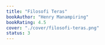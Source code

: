 ```yaml
---
title: "Filosofi Teras"
bookAuthor: "Henry Manampiring"
bookRating: 4.5
cover: "./cover/filosofi-teras.png"
status: 3
---
```

